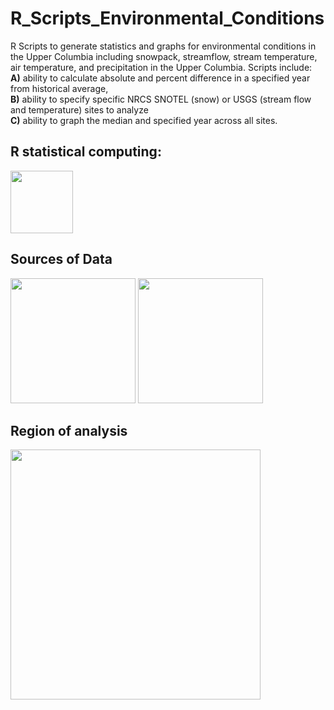 # R_Scripts_Environmental_Conditions
R Scripts to generate statistics and graphs for environmental conditions in the Upper Columbia including snowpack, streamflow, stream temperature, air temperature, and precipitation in the Upper Columbia. Scripts include:<br />
 **A)** ability to calculate absolute and percent difference in a specified year from historical average, <br />
 **B)** ability to specify specific NRCS SNOTEL (snow) or USGS (stream flow and temperature) sites to analyze <br />
 **C)** ability to graph the median and specified year across all sites. <br />

## R statistical computing:
<img src="https://www.r-project.org/Rlogo.png" width="100">

## Sources of Data
<img src="http://geology.isu.edu/logos/USGS.png" width="200">
<img src="https://mcdowellswcd.files.wordpress.com/2016/02/nrcs-logo.jpg?w=705" width="200">

## Region of analysis
<img src="https://www.digitalarchives.wa.gov/governorlocke/gsro/regions/upcolmap.jpg?w=705" width="400">




